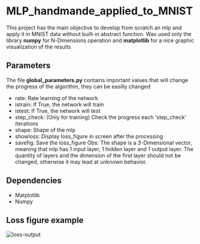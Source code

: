 # MLP_handmande_applied_to_MNIST
This project has the main objective to develop from scratch an mlp and apply it in MNIST data without built-in abstract function. Was used only the library **numpy** for N-Dimensions operation and **matplotlib** for a nice graphic visualization of the results  

## Parameters
The file **global_parameters.py** contains important values that will change the progress of the algorithm, they can be easilly changed  
- rate: Rate learning of the network
- istrain: If True, the network will train
- istest: If True, the network will test
- step_check: (Only for training) Check the progress each 'step_check' iterations
- shape: Shape of the mlp
- showloss: Display loss_figure in screen after the processing
- savefig: Save the loss_figure
Obs: The shape is a 3-Dimensional vector, meaning that mlp has 1 input layer, 1 hidden layer and 1 output layer. The quantity of layers and the dimension of the first layer should not be changed, otherwise it may lead at unknown behavior.

## Dependencies
- Matplotlib
- Numpy


## Loss figure example
![loss-output](https://user-images.githubusercontent.com/38757175/190408095-1895569d-03c9-4d08-b794-e0718cabf34e.png)
